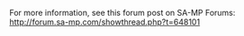 For more information, see this forum post on SA-MP Forums:
http://forum.sa-mp.com/showthread.php?t=648101
